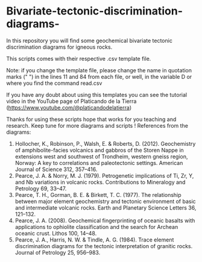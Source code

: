 # Bivariate-tectonic-discrimination-diagrams-
In this repository you will find some geochemical bivariate tectonic discrimination diagrams for igneous rocks.

This scripts comes with their respective .csv template file.

Note: if you change the template file, please change the name in quotation marks (" ") in the lines 11 and 84 from each file, or well, in the variable D or where you find the command read.csv

If you have any doubt about using this templates you can see the tutorial video in the YouTube page of Platicando de la Tierra (https://www.youtube.com/@platicandodelatierra)

Thanks for using these scripts hope that works for you teaching and research. Keep tune for more diagrams and scripts !
References from the diagrams: 
1. Hollocher, K., Robinson, P., Walsh, E. & Roberts, D. (2012). Geochemistry of amphibolite-facies volcanics and gabbros of the Storen Nappe in extensions west and southwest of Trondheim, western gneiss region, Norway: A key to correlations and paleotectonic settings. American Journal of Science 312, 357–416.
2. Pearce, J. A. & Norry, M. J. (1979). Petrogenetic implications of Ti, Zr, Y, and Nb variations in volcanic rocks. Contributions to Mineralogy and Petrology 69, 33–47.
3. Pearce, T. H., Gorman, B. E. & Birkett, T. C. (1977). The relationship between major element geochemistry and tectonic environment of basic and intermediate volcanic rocks. Earth and Planetary Science Letters 36, 121–132.
4. Pearce, J. A. (2008). Geochemical fingerprinting of oceanic basalts with applications to ophiolite classification and the search for Archean oceanic crust. Lithos 100, 14–48.
5. Pearce, J. A., Harris, N. W. & Tindle, A. G. (1984). Trace element discrimination diagrams for the tectonic interpretation of granitic rocks. Journal of Petrology 25, 956–983. 
